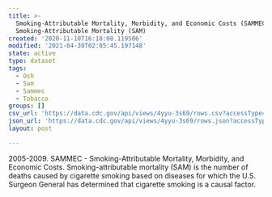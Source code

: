 ```yaml
---
title: >-
  Smoking-Attributable Mortality, Morbidity, and Economic Costs (SAMMEC) -
  Smoking-Attributable Mortality (SAM)
created: '2020-11-10T16:18:00.119506'
modified: '2021-04-30T02:05:45.197148'
state: active
type: dataset
tags:
  - Osh
  - Sam
  - Sammec
  - Tobacco
groups: []
csv_url: 'https://data.cdc.gov/api/views/4yyu-3s69/rows.csv?accessType=DOWNLOAD'
json_url: 'https://data.cdc.gov/api/views/4yyu-3s69/rows.json?accessType=DOWNLOAD'
layout: post

---
```

2005-2009. SAMMEC - Smoking-Attributable Mortality, Morbidity, and Economic Costs. Smoking-attributable mortality (SAM) is the number of deaths caused by cigarette smoking based on diseases for which the U.S. Surgeon General has determined that cigarette smoking is a causal factor.
